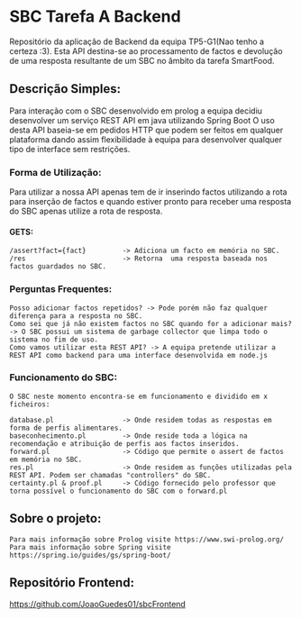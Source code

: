 # SBC Tarefa A Backend

Repositório da aplicação de Backend da equipa TP5-G1(Nao tenho a certeza :3).
Esta API destina-se ao processamento de factos e devolução de uma resposta resultante de um SBC no âmbito da tarefa SmartFood.

## Descrição Simples:
Para interação com o SBC desenvolvido em prolog a equipa decidiu desenvolver um serviço REST API em java utilizando Spring Boot
O uso desta API baseia-se em pedidos HTTP que podem ser feitos em qualquer plataforma dando assim flexibilidade à equipa para desenvolver qualquer tipo de interface sem restrições.
### Forma de Utilização:
Para utilizar a nossa API apenas tem de ir inserindo factos utilizando a rota para inserção de factos e quando estiver pronto para receber uma resposta do SBC apenas utilize a rota de resposta.
#### GETS:
```
/assert?fact={fact}         -> Adiciona um facto em memória no SBC.
/res                        -> Retorna  uma resposta baseada nos factos guardados no SBC.
```
### Perguntas Frequentes:
```
Posso adicionar factos repetidos? -> Pode porém não faz qualquer diferença para a resposta no SBC.
Como sei que já não existem factos no SBC quando for a adicionar mais? -> O SBC possui um sistema de garbage collector que limpa todo o sistema no fim de uso.
Como vamos utilizar esta REST API? -> A equipa pretende utilizar a REST API como backend para uma interface desenvolvida em node.js
```
### Funcionamento do SBC:
```
O SBC neste momento encontra-se em funcionamento e dividido em x ficheiros:

database.pl                 -> Onde residem todas as respostas em forma de perfis alimentares.
baseconhecimento.pl         -> Onde reside toda a lógica na recomendação e atribuição de perfis aos factos inseridos.
forward.pl                  -> Código que permite o assert de factos em memória no SBC.
res.pl                      -> Onde residem as funções utilizadas pela REST API. Podem ser chamadas "controllers" do SBC.
certainty.pl & proof.pl     -> Código fornecido pelo professor que torna possível o funcionamento do SBC com o forward.pl
```
## Sobre o projeto:
```
Para mais informação sobre Prolog visite https://www.swi-prolog.org/
Para mais informação sobre Spring visite https://spring.io/guides/gs/spring-boot/
```
## Repositório Frontend: 
https://github.com/JoaoGuedes01/sbcFrontend


